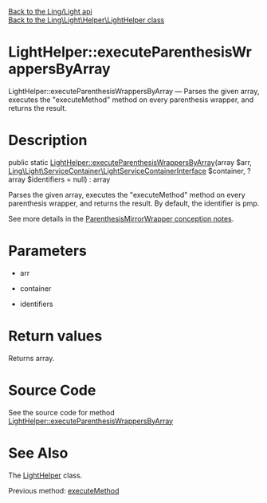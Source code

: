 [Back to the Ling/Light api](https://github.com/lingtalfi/Light/blob/master/doc/api/Ling/Light.md)<br>
[Back to the Ling\Light\Helper\LightHelper class](https://github.com/lingtalfi/Light/blob/master/doc/api/Ling/Light/Helper/LightHelper.md)


LightHelper::executeParenthesisWrappersByArray
================



LightHelper::executeParenthesisWrappersByArray — Parses the given array, executes the "executeMethod" method on every parenthesis wrapper, and returns the result.




Description
================


public static [LightHelper::executeParenthesisWrappersByArray](https://github.com/lingtalfi/Light/blob/master/doc/api/Ling/Light/Helper/LightHelper/executeParenthesisWrappersByArray.md)(array $arr, [Ling\Light\ServiceContainer\LightServiceContainerInterface](https://github.com/lingtalfi/Light/blob/master/doc/api/Ling/Light/ServiceContainer/LightServiceContainerInterface.md) $container, ?array $identifiers = null) : array




Parses the given array, executes the "executeMethod" method on every parenthesis wrapper, and returns the result.
By default, the identifier is pmp.

See more details in the [ParenthesisMirrorWrapper conception notes](https://github.com/lingtalfi/ParenthesisMirrorParser/blob/master/doc/pages/conception-notes.md).




Parameters
================


- arr

    

- container

    

- identifiers

    


Return values
================

Returns array.








Source Code
===========
See the source code for method [LightHelper::executeParenthesisWrappersByArray](https://github.com/lingtalfi/Light/blob/master/Helper/LightHelper.php#L157-L185)


See Also
================

The [LightHelper](https://github.com/lingtalfi/Light/blob/master/doc/api/Ling/Light/Helper/LightHelper.md) class.

Previous method: [executeMethod](https://github.com/lingtalfi/Light/blob/master/doc/api/Ling/Light/Helper/LightHelper/executeMethod.md)<br>

